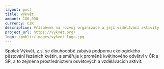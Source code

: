 ```yaml
---
layout: post
title: Výkvět
amount: 180,000
currency: CZK
description: Příspěvek na rozvoj organizace a její vzdělávací aktivity - konference
project_url: https://vykvet.org/
logo: /public/images/vykvet_logo.jpg
---
```


Spolek Výkvět, z.s. se dlouhodobě zabývá podporou ekologického pěstování řezáních květin, a směřuje k proměně květinového odvětví v ČR a SR, a to zejména prostřednictvím osvětových a vzdělávacích aktivit. 
